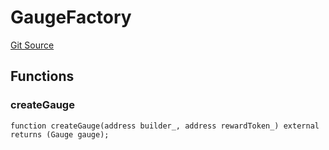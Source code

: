 # GaugeFactory

[Git Source](https://github.com/rsksmart/builder-incentives-sc/blob/d568903015f871eedd363a6c648861169e985892/src/gauge/GaugeFactory.sol)

## Functions

### createGauge

```solidity
function createGauge(address builder_, address rewardToken_) external returns (Gauge gauge);
```
